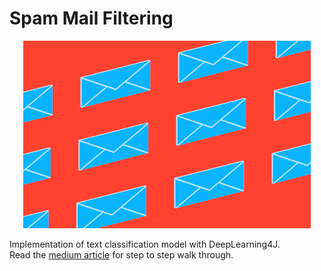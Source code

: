 # Spam Mail Filtering
<p align="center">
  <img width="460" height="300" src="metadata/mail.gif">
</p>

Implementation of text classification model with DeepLearning4J.  
Read the [medium article](https://link.medium.com/dtyjReZQM2) for step to step walk through.

